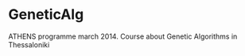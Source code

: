 GeneticAlg
==========

ATHENS programme march 2014. Course about Genetic Algorithms in Thessaloniki
